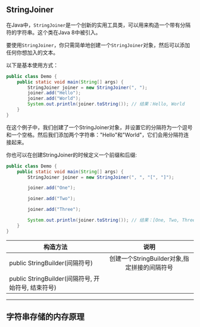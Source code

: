 
## StringJoiner

在Java中，`StringJoiner`是一个创新的实用工具类，可以用来构造一个带有分隔符的字符串。这个类在Java 8中被引入。

要使用`StringJoiner`，你只需简单地创建一个`StringJoiner`对象，然后可以添加任何你想加入的文本。

以下是基本使用方式：
```java
public class Demo {
    public static void main(String[] args) {
        StringJoiner joiner = new StringJoiner(", ");
        joiner.add("Hello");
        joiner.add("World");
        System.out.println(joiner.toString()); // 结果：Hello, World
    }
}
```

在这个例子中，我们创建了一个StringJoiner对象，并设置它的分隔符为一个逗号和一个空格。然后我们添加两个字符串："Hello"和"World"，它们会用分隔符连接起来。

你也可以在创建StringJoiner的时候定义一个前缀和后缀:
```java
public class Demo {
    public static void main(String[] args) {
        StringJoiner joiner = new StringJoiner(", ", "[", "]");

        joiner.add("One");

        joiner.add("Two");

        joiner.add("Three");

        System.out.println(joiner.toString()); // 结果：[One, Two, Three]
    }
}

```

| 构造方法       |      说明     |
| ------------- | :-----------: | 
| public StringBuilder(间隔符号)      | 创建一个StringBuilder对象,指定拼接的间隔符号 | 
| public StringBuilder(间隔符号, 开始符号, 结束符号)      |       | 

---

## 字符串存储的内存原理

